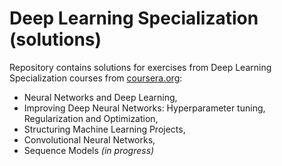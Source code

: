 # Deep Learning Specialization (solutions)
Repository contains solutions for exercises from Deep Learning Specialization courses from [coursera.org](https://www.coursera.org):
- Neural Networks and Deep Learning,
- Improving Deep Neural Networks: Hyperparameter tuning, Regularization and Optimization,
- Structuring Machine Learning Projects,
- Convolutional Neural Networks,
- Sequence Models *(in progress)*
